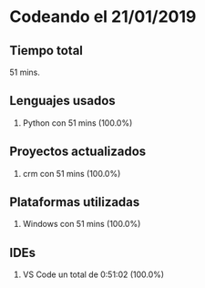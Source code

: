 # Codeando el 21/01/2019

## Tiempo total
51 mins.

## Lenguajes usados
1. Python con 51 mins (100.0%)

## Proyectos actualizados
1. crm con 51 mins (100.0%)

## Plataformas utilizadas
1. Windows con 51 mins (100.0%)

## IDEs
1. VS Code un total de 0:51:02 (100.0%)
